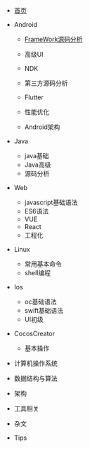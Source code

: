 * [首页](guide)

* Android
  
  - [FrameWork源码分析](/guide/androidGuide.md)
  
  - 高级UI
  
  - NDK
  
  - 第三方源码分析
  
  - Flutter
  
  - 性能优化
  
  - Android架构
  
* Java
  - java基础
  - Java高级
  - 源码分析
  
* Web
  - javascript基础语法
  - ES6语法
  - VUE
  - React
  - 工程化
  
* Linux
  - 常用基本命令
  - shell编程
  
* Ios
  - oc基础语法
  - swift基础语法
  - UI初级
  
* CocosCreator
  
  - 基本操作
  
* 计算机操作系统

* 数据结构与算法

* 架构

* 工具相关

* 杂文

* Tips

